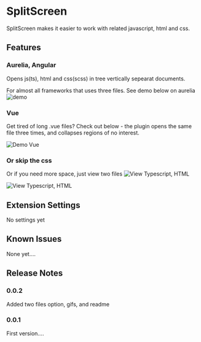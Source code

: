# SplitScreen 

SplitScreen makes it easier to work with related javascript, html and css. 

## Features

### Aurelia, Angular
Opens js(ts), html and css(scss) in tree vertically sepearat documents.

For almost all frameworks that uses three files. See demo below on aurelia
![demo](https://github.com/larserikfinholt/splitscreen/raw/master/images/ts3files.gif)

### Vue
Get tired of long .vue files? Check out below - the plugin opens the same file three times, and collapses regions of no interest.

![Demo Vue](https://github.com/larserikfinholt/splitscreen/raw/master/images/vue3files.gif)

### Or skip the css

Or if you need more space, just view two files
![View Typescript, HTML](https://github.com/larserikfinholt/splitscreen/raw/master/images/ts2files.gif)

![View Typescript, HTML](https://github.com/larserikfinholt/splitscreen/raw/master/images/vue2files.gif)



## Extension Settings

No settings yet

## Known Issues

None yet....

## Release Notes

### 0.0.2

Added two files option, gifs, and readme

### 0.0.1

First version....
